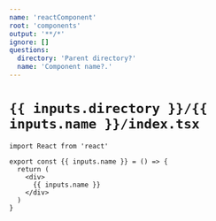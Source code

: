 ```yaml
---
name: 'reactComponent'
root: 'components'
output: '**/*'
ignore: []
questions:
  directory: 'Parent directory?'
  name: 'Component name?.'
---
```


# `{{ inputs.directory }}/{{ inputs.name }}/index.tsx`

```tsx
import React from 'react'

export const {{ inputs.name }} = () => {
  return (
    <div>
      {{ inputs.name }}
    </div>
  )
}
```
